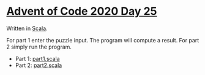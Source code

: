 # [Advent of Code 2020 Day 25](https://adventofcode.com/2020/day/25)

Written in [Scala](https://en.wikipedia.org/wiki/Scala_(programming_language)).

For part 1 enter the puzzle input. The program will compute a result.
For part 2 simply run the program.

  * Part 1: [part1.scala](Part1.scala)
  * Part 2: [part2.scala](Part2.scala)
